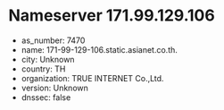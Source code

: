 # Nameserver 171.99.129.106

* as_number: 7470
* name: 171-99-129-106.static.asianet.co.th.
* city: Unknown
* country: TH
* organization: TRUE INTERNET Co.,Ltd.
* version: Unknown
* dnssec: false
